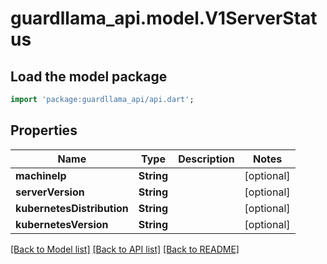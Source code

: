 # guardllama_api.model.V1ServerStatus

## Load the model package
```dart
import 'package:guardllama_api/api.dart';
```

## Properties
Name | Type | Description | Notes
------------ | ------------- | ------------- | -------------
**machineIp** | **String** |  | [optional] 
**serverVersion** | **String** |  | [optional] 
**kubernetesDistribution** | **String** |  | [optional] 
**kubernetesVersion** | **String** |  | [optional] 

[[Back to Model list]](../README.md#documentation-for-models) [[Back to API list]](../README.md#documentation-for-api-endpoints) [[Back to README]](../README.md)


